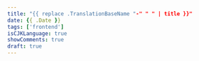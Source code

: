 ```yaml
---
title: "{{ replace .TranslationBaseName "-" " " | title }}"
date: {{ .Date }}
tags: ['frontend']
isCJKLanguage: true
showComments: true
draft: true
---
```


